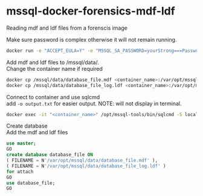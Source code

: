 # mssql-docker-forensics-mdf-ldf
Reading mdf and ldf files from a forenscis image

Make sure password is complex otherwise it will not remain running. 
```bash
docker run -e "ACCEPT_EULA=Y" -e "MSSQL_SA_PASSWORD=yourStrong===Password" -p 1433:1433 -v mssql:/var/opt/mssql -d mcr.microsoft.com/mssql/server:2019-latest
```
Add mdf and ldf files to /mssql/data/.   
Change the container name if required 
```bash
docker cp /mssql/data/database_file.mdf <container_name>:/var/opt/mssql/data/
docker cp /mssql/data/database_file_log.ldf <container_name>:/var/opt/mssql/data/
```
Connect to container and use sqlcmd   
add `-o output.txt` for easier output. NOTE: will not display in terminal.
```bash
docker exec -it "<container_name>" /opt/mssql-tools/bin/sqlcmd -S localhost -U sa -P "yourStrong===Password"
```
Create database   
Add the mdf and ldf files    
```sql
use master;
GO
create database database_file ON
( FILENAME = N'/var/opt/mssql/data/database_file.mdf' ),
( FILENAME = N'/var/opt/mssql/data/database_file_log.ldf' )
for attach
GO
use database_file;
GO
```
